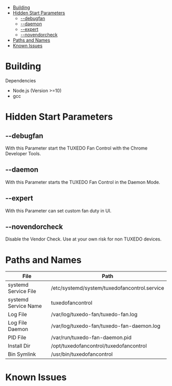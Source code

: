 <!-- TOC -->

- [Building](#building)
- [Hidden Start Parameters](#hidden-start-parameters)
    - [--debugfan](#debugfan)
    - [--daemon](#daemon)
    - [--expert](#expert)
    - [--novendorcheck](#novendorcheck)
- [Paths and Names](#paths-and-names)
- [Known Issues](#known-issues)

<!-- /TOC -->

# Building

Dependencies
- Node.js (Version >=10)
- gcc

# Hidden Start Parameters

## --debugfan
With this Parameter start the TUXEDO Fan Control with the Chrome Developer Tools.

## --daemon
With this Parameter starts the TUXEDO Fan Control in the Daemon Mode.

## --expert
With this Parameter can set custom fan duty in UI.

## --novendorcheck
Disable the Vendor Check. Use at your own risk for non TUXEDO devices.

# Paths and Names

| File                  | Path                                          |
|-----------------------|-----------------------------------------------|
| systemd Service File  | /etc/systemd/system/tuxedofancontrol.service  |
| systemd Service Name  | tuxedofancontrol                              |
| Log File              | /var/log/tuxedo-fan/tuxedo-fan.log            |
| Log File Daemon       | /var/log/tuxedo-fan/tuxedo-fan-daemon.log     |
| PID File              | /var/run/tuxedo-fan-daemon.pid                |
| Install Dir           | /opt/tuxedofancontrol/tuxedofancontrol        |
| Bin Symlink           | /usr/bin/tuxedofancontrol                     |

# Known Issues

